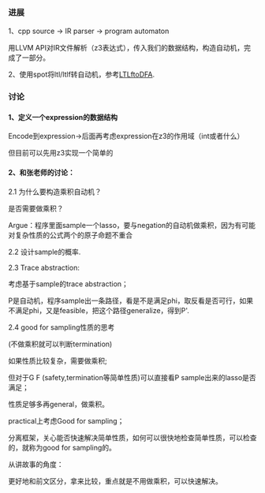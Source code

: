 ### 进展

1、cpp source -> IR parser -> program automaton

用LLVM API对IR文件解析（z3表达式），传入我们的数据结构，构造自动机，完成了一部分。

2、使用spot将ltl/ltlf转自动机，参考[LTLftoDFA](https://github.com/liyong31/llvmverifier/blob/master/src/aut/ltlf2dfa.cc).

### 讨论

#### 1、定义一个expression的数据结构

Encode到expression->后面再考虑expression在z3的作用域（int或者什么）

但目前可以先用z3实现一个简单的

#### 2、和张老师的讨论：

2.1 为什么要构造乘积自动机？

是否需要做乘积？

Argue：程序里面sample一个lasso，要与negation的自动机做乘积，因为有可能对复杂性质的公式两个的原子命题不重合

2.2 设计sample的概率.

2.3 Trace abstraction:

考虑基于sample的trace abstraction；

P是自动机，程序sample出一条路径，看是不是满足phi，取反看是否可行，如果不满足phi，又是feasible，把这个路径generalize，得到P'.

2.4 good for sampling性质的思考

(不做乘积就可以判断termination)

如果性质比较复杂，需要做乘积;

但对于G F (safety,termination等简单性质)可以直接看P sample出来的lasso是否满足；

性质足够多再general，做乘积。

practical上考虑Good for sampling；

分离框架，关心能否快速解决简单性质，如何可以很快地检查简单性质，可以检查的，就称为good for sampling的。

从讲故事的角度：

更好地和前文区分，拿来比较，重点就是不用做乘积，可以快速解决。
